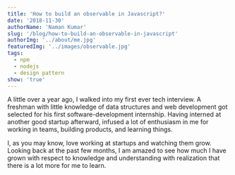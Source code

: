 ```yaml
---
title: 'How to build an observable in Javascript?'
date: '2018-11-30'
authorName: 'Naman Kumar'
slug: '/blog/how-to-build-an-observable-in-javascript'
authorImg: '../about/me.jpg'
featuredImg: '../images/observable.jpg'
tags:
  - npm
  - nodejs
  - design pattern
show: 'true'
---
```


A little over a year ago, I walked into my first ever tech interview. A freshman with little knowledge of data structures and web development got selected for his first software-development internship. Having interned at another good startup afterward, infused a lot of enthusiasm in me for working in teams, building products, and learning things.

I, as you may know, love working at startups and watching them grow. Looking back at the past few months, I am amazed to see how much I have grown with respect to knowledge and understanding with realization that there is a lot more for me to learn.
